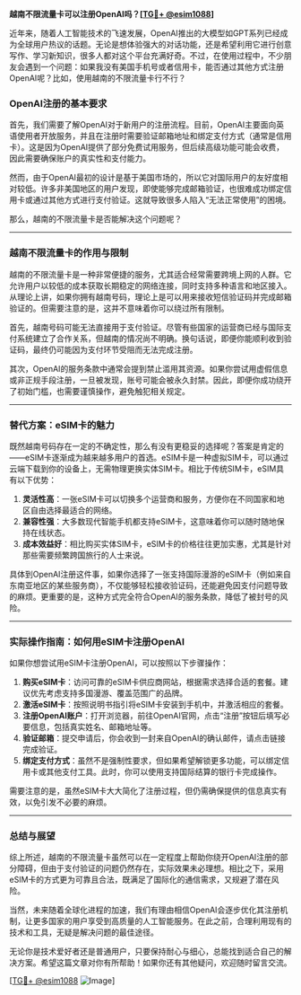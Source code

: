 **越南不限流量卡可以注册OpenAI吗？[[TG💪+ @esim1088](https://t.me/s/esim1088)]**

近年来，随着人工智能技术的飞速发展，OpenAI推出的大模型如GPT系列已经成为全球用户热议的话题。无论是想体验强大的对话功能，还是希望利用它进行创意写作、学习新知识，很多人都对这个平台充满好奇。不过，在使用过程中，不少朋友会遇到一个问题：如果我没有美国手机号或者信用卡，能否通过其他方式注册OpenAI呢？比如，使用越南的不限流量卡行不行？

### OpenAI注册的基本要求

首先，我们需要了解OpenAI对于新用户的注册流程。目前，OpenAI主要面向英语使用者开放服务，并且在注册时需要验证邮箱地址和绑定支付方式（通常是信用卡）。这是因为OpenAI提供了部分免费试用服务，但后续高级功能可能会收费，因此需要确保账户的真实性和支付能力。

然而，由于OpenAI最初的设计是基于美国市场的，所以它对国际用户的友好度相对较低。许多非美国地区的用户发现，即使能够完成邮箱验证，也很难成功绑定信用卡或通过其他方式进行支付验证。这就导致很多人陷入“无法正常使用”的困境。

那么，越南的不限流量卡是否能解决这个问题呢？

---

### 越南不限流量卡的作用与限制

越南的不限流量卡是一种非常便捷的服务，尤其适合经常需要跨境上网的人群。它允许用户以较低的成本获取长期稳定的网络连接，同时支持多种语言和地区接入。从理论上讲，如果你拥有越南号码，理论上是可以用来接收短信验证码并完成邮箱验证的。但需要注意的是，这并不意味着你可以绕过所有限制。

首先，越南号码可能无法直接用于支付验证。尽管有些国家的运营商已经与国际支付系统建立了合作关系，但越南的情况尚不明确。换句话说，即便你能顺利收到验证码，最终仍可能因为支付环节受阻而无法完成注册。

其次，OpenAI的服务条款中通常会提到禁止滥用其资源。如果你尝试用虚假信息或非正规手段注册，一旦被发现，账号可能会被永久封禁。因此，即便你成功绕开了初始门槛，也需要谨慎操作，避免触犯相关规定。

---

### 替代方案：eSIM卡的魅力

既然越南号码存在一定的不确定性，那么有没有更稳妥的选择呢？答案是肯定的——eSIM卡逐渐成为越来越多用户的首选。eSIM卡是一种虚拟SIM卡，可以通过云端下载到你的设备上，无需物理更换实体SIM卡。相比于传统SIM卡，eSIM具有以下优势：

1. **灵活性高**：一张eSIM卡可以切换多个运营商和服务，方便你在不同国家和地区自由选择最适合的网络。
2. **兼容性强**：大多数现代智能手机都支持eSIM卡，这意味着你可以随时随地保持在线状态。
3. **成本效益好**：相比购买实体SIM卡，eSIM卡的价格往往更加实惠，尤其是针对那些需要频繁跨国旅行的人士来说。

具体到OpenAI注册这件事，如果你选择了一张支持国际漫游的eSIM卡（例如来自东南亚地区的某些服务商），不仅能够轻松接收验证码，还能避免因支付问题导致的麻烦。更重要的是，这种方式完全符合OpenAI的服务条款，降低了被封号的风险。

---

### 实际操作指南：如何用eSIM卡注册OpenAI

如果你想尝试用eSIM卡注册OpenAI，可以按照以下步骤操作：

1. **购买eSIM卡**：访问可靠的eSIM卡供应商网站，根据需求选择合适的套餐。建议优先考虑支持多国漫游、覆盖范围广的品牌。
2. **激活eSIM卡**：按照说明书指引将eSIM卡安装到手机中，并激活相应的套餐。
3. **注册OpenAI账户**：打开浏览器，前往OpenAI官网，点击“注册”按钮后填写必要信息，包括真实姓名、邮箱地址等。
4. **验证邮箱**：提交申请后，你会收到一封来自OpenAI的确认邮件，请点击链接完成验证。
5. **绑定支付方式**：虽然不是强制性要求，但如果希望解锁更多功能，可以绑定信用卡或其他支付工具。此时，你可以使用支持国际结算的银行卡完成操作。

需要注意的是，虽然eSIM卡大大简化了注册过程，但仍需确保提供的信息真实有效，以免引发不必要的麻烦。

---

### 总结与展望

综上所述，越南的不限流量卡虽然可以在一定程度上帮助你绕开OpenAI注册的部分障碍，但由于支付验证的问题仍然存在，实际效果未必理想。相比之下，采用eSIM卡的方式更为可靠且合法，既满足了国际化的通信需求，又规避了潜在风险。

当然，未来随着全球化进程的加速，我们有理由相信OpenAI会逐步优化其注册机制，让更多国家的用户享受到高质量的人工智能服务。在此之前，合理利用现有的技术和工具，无疑是解决问题的最佳途径。

无论你是技术爱好者还是普通用户，只要保持耐心与细心，总能找到适合自己的解决方案。希望这篇文章对你有所帮助！如果你还有其他疑问，欢迎随时留言交流。

[[TG💪+ @esim1088](https://t.me/s/esim1088) ![Image](https://i.postimg.cc/4NQfJmqS/Snipaste-2025-05-13-00-14-12.png)]